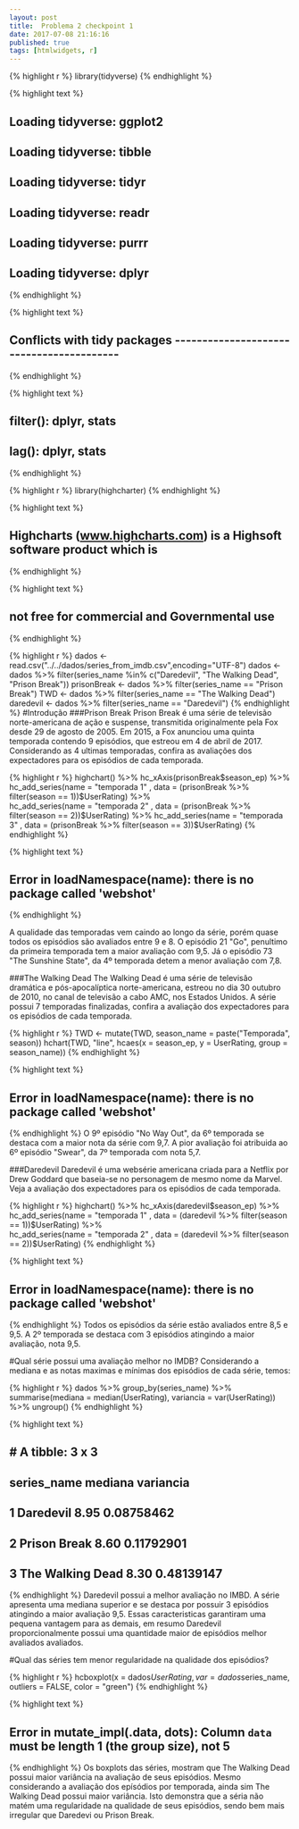 ```yaml
---
layout: post
title:  Problema 2 checkpoint 1
date: 2017-07-08 21:16:16
published: true
tags: [htmlwidgets, r]
---
```


{% highlight r %}
library(tidyverse)
{% endhighlight %}



{% highlight text %}
## Loading tidyverse: ggplot2
## Loading tidyverse: tibble
## Loading tidyverse: tidyr
## Loading tidyverse: readr
## Loading tidyverse: purrr
## Loading tidyverse: dplyr
{% endhighlight %}



{% highlight text %}
## Conflicts with tidy packages -----------------------------------------
{% endhighlight %}



{% highlight text %}
## filter(): dplyr, stats
## lag():    dplyr, stats
{% endhighlight %}



{% highlight r %}
library(highcharter)
{% endhighlight %}



{% highlight text %}
## Highcharts (www.highcharts.com) is a Highsoft software product which is
{% endhighlight %}



{% highlight text %}
## not free for commercial and Governmental use
{% endhighlight %}



{% highlight r %}
dados <- read.csv("../../dados/series_from_imdb.csv",encoding="UTF-8")
dados <- dados %>% filter(series_name %in% c("Daredevil", "The Walking Dead", "Prison Break"))
prisonBreak <- dados %>% filter(series_name == "Prison Break")
TWD <- dados %>% filter(series_name == "The Walking Dead")
daredevil <- dados %>% filter(series_name == "Daredevil")
{% endhighlight %}
#Introdução
###Prison Break
Prison Break é uma série de televisão norte-americana de ação e suspense, transmitida originalmente pela Fox desde 29 de agosto de 2005. Em 2015, a Fox anunciou uma quinta temporada contendo 9 episódios, que estreou em 4 de abril de 2017. 
Considerando as 4 ultimas temporadas, confira as avaliações dos expectadores para os episódios de cada temporada. 


{% highlight r %}
highchart() %>% 
  hc_xAxis(prisonBreak$season_ep) %>% 
  hc_add_series(name = "temporada 1" , data = (prisonBreak %>% filter(season == 1))$UserRating) %>%  
  hc_add_series(name = "temporada 2" , data = (prisonBreak %>% filter(season == 2))$UserRating) %>%  
  hc_add_series(name = "temporada 3" , data = (prisonBreak %>% filter(season == 3))$UserRating)
{% endhighlight %}



{% highlight text %}
## Error in loadNamespace(name): there is no package called 'webshot'
{% endhighlight %}


A qualidade das temporadas vem caindo ao longo da série, porém quase todos os episódios são avaliados entre 9 e 8. O episódio 21 "Go", penultimo da primeira temporada tem a maior avaliação com 9,5. Já o episódio 73 "The Sunshine State", da 4º temporada detem a menor avaliação com 7,8.  

###The Walking Dead
The Walking Dead é uma série de televisão dramática e pós-apocalíptica norte-americana, estreou no dia 30 outubro de 2010, no canal de televisão a cabo AMC, nos Estados Unidos. A série possui 7 temporadas finalizadas, confira a avaliação dos expectadores para os episódios de cada temporada. 

{% highlight r %}
TWD <- mutate(TWD, season_name = paste("Temporada", season))
hchart(TWD, "line", hcaes(x = season_ep, y = UserRating, group = season_name))
{% endhighlight %}



{% highlight text %}
## Error in loadNamespace(name): there is no package called 'webshot'
{% endhighlight %}
O 9º episódio "No Way Out", da 6º temporada se destaca com a maior nota da série com 9,7. A pior avaliação foi atribuida ao 6º episódio "Swear", da 7º temporada com nota 5,7. 

###Daredevil
Daredevil é uma websérie americana criada para a Netflix por Drew Goddard que baseia-se no personagem de mesmo nome da Marvel. Veja a avaliação dos expectadores para os episódios de cada temporada. 

{% highlight r %}
highchart() %>% 
  hc_xAxis(daredevil$season_ep) %>%
  hc_add_series(name = "temporada 1" , data = (daredevil %>% filter(season == 1))$UserRating) %>%  
  hc_add_series(name = "temporada 2" , data = (daredevil %>% filter(season == 2))$UserRating)
{% endhighlight %}



{% highlight text %}
## Error in loadNamespace(name): there is no package called 'webshot'
{% endhighlight %}
Todos os episódios da série estão avaliados entre 8,5 e 9,5. A 2º temporada se destaca com 3 episódios atingindo a maior avaliação, nota 9,5.

#Qual série possui uma avaliação melhor no IMDB?
Considerando a mediana e as notas maximas e mínimas dos episódios de cada série, temos:

{% highlight r %}
dados %>% 
    group_by(series_name) %>% 
    summarise(mediana = median(UserRating),
              variancia = var(UserRating)) %>%
    ungroup()
{% endhighlight %}



{% highlight text %}
## # A tibble: 3 x 3
##        series_name mediana  variancia
##             <fctr>   <dbl>      <dbl>
## 1        Daredevil    8.95 0.08758462
## 2     Prison Break    8.60 0.11792901
## 3 The Walking Dead    8.30 0.48139147
{% endhighlight %}
Daredevil possui a melhor avaliação no IMBD. A série apresenta uma mediana superior e se destaca por possuir 3 episódios atingindo a maior avaliação 9,5. Essas caracteristicas garantiram uma pequena vantagem para as demais, em resumo Daredevil proporcionalmente possui uma quantidade maior de episódios melhor avaliados avaliados.

#Qual das séries tem menor regularidade na qualidade dos episódios?

{% highlight r %}
hcboxplot(x = dados$UserRating, var = dados$series_name, outliers = FALSE, color = "green") 
{% endhighlight %}



{% highlight text %}
## Error in mutate_impl(.data, dots): Column `data` must be length 1 (the group size), not 5
{% endhighlight %}
Os boxplots das séries, mostram que The Walking Dead possui maior variância na avaliação de seus episódios. Mesmo considerando a avaliação dos epísódios por temporada, ainda sim The Walking Dead possui maior variância. Isto demonstra que a séria não matém uma regularidade na qualidade de seus episódios, sendo bem mais irregular que Daredevi ou Prison Break.
